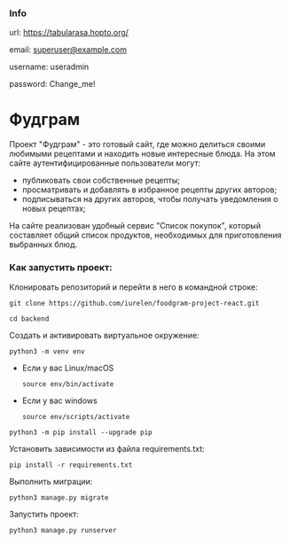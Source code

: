 ### Info
url: https://tabularasa.hopto.org/

email: superuser@example.com

username: useradmin

password: Change_me!


# Фудграм
Проект "Фудграм" - это готовый сайт, где можно делиться своими любимыми рецептами и находить новые интересные блюда. 
На этом сайте аутентифицированные пользователи могут:

   * публиковать свои собственные рецепты;
   * просматривать и добавлять в избранное рецепты других авторов;
   * подписываться на других авторов, чтобы получать уведомления о новых рецептах;

На сайте реализован удобный сервис "Список покупок", который составляет общий список продуктов, необходимых для приготовления выбранных блюд.

### Как запустить проект:

Клонировать репозиторий и перейти в него в командной строке:

```
git clone https://github.com/iurelen/foodgram-project-react.git
```

```
cd backend
```

Cоздать и активировать виртуальное окружение:

```
python3 -m venv env
```

* Если у вас Linux/macOS

    ```
    source env/bin/activate
    ```

* Если у вас windows

    ```
    source env/scripts/activate
    ```

```
python3 -m pip install --upgrade pip
```

Установить зависимости из файла requirements.txt:

```
pip install -r requirements.txt
```

Выполнить миграции:

```
python3 manage.py migrate
```

Запустить проект:

```
python3 manage.py runserver
```
